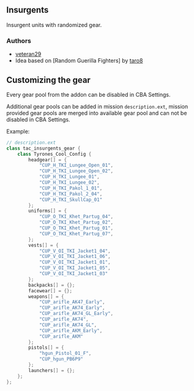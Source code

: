 ## Insurgents

Insurgent units with randomized gear.

### Authors

- [veteran29](https://github.com/veteran29)
- Idea based on [Random Guerilla Fighters] by [taro8](https://github.com/taro8)


## Customizing the gear

Every gear pool from the addon can be disabled in CBA Settings.

Additional gear pools can be added in mission `description.ext`, mission provided gear pools are merged into available gear pool and can not be disabled in CBA Settings.

Example:
```cpp
// description.ext
class tac_insurgents_gear {
    class Tyrones_Cool_Config {
        headgear[] = {
            "CUP_H_TKI_Lungee_Open_01",
            "CUP_H_TKI_Lungee_Open_02",
            "CUP_H_TKI_Lungee_01",
            "CUP_H_TKI_Lungee_02",
            "CUP_H_TKI_Pakol_1_01",
            "CUP_H_TKI_Pakol_2_04",
            "CUP_H_TKI_SkullCap_01"
        };
        uniforms[] = {
            "CUP_O_TKI_Khet_Partug_04",
            "CUP_O_TKI_Khet_Partug_02",
            "CUP_O_TKI_Khet_Partug_01",
            "CUP_O_TKI_Khet_Partug_07",
        };
        vests[] = {
            "CUP_V_OI_TKI_Jacket1_04",
            "CUP_V_OI_TKI_Jacket1_06",
            "CUP_V_OI_TKI_Jacket1_01",
            "CUP_V_OI_TKI_Jacket1_05",
            "CUP_V_OI_TKI_Jacket1_03"
        };
        backpacks[] = {};
        facewear[] = {};
        weapons[] = {
            "CUP_arifle_AK47_Early",
            "CUP_arifle_AK74_Early",
            "CUP_arifle_AK74_GL_Early",
            "CUP_arifle_AK74",
            "CUP_arifle_AK74_GL",
            "CUP_arifle_AKM_Early",
            "CUP_arifle_AKM"
        };
        pistols[] = {
            "hgun_Pistol_01_F",
            "CUP_hgun_PB6P9"
        };
        launchers[] = {};
    };
};
```
